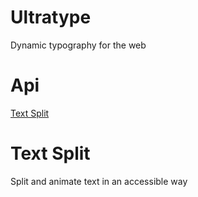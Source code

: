 # Ultratype

Dynamic typography for the web

# Api

[Text Split](https://github.com/frzrbox/ultratype#textsplit)

# Text Split

Split and animate text in an accessible way
